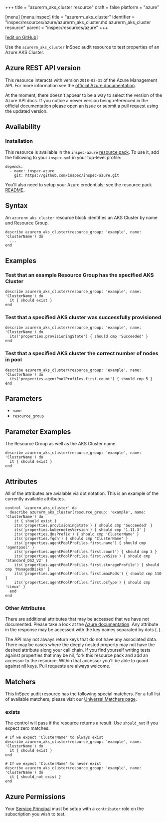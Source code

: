 +++
title = "azurerm_aks_cluster resource"
draft = false
platform = "azure"

[menu]
  [menu.inspec]
    title = "azurerm_aks_cluster"
    identifier = "inspec/resources/azure/azurerm_aks_cluster.md azurerm_aks_cluster resource"
    parent = "inspec/resources/azure"
+++

[\[edit on GitHub\]](https://github.com/inspec/inspec-azure/blob/master/docs/resources/azurerm_aks_cluster.md)

Use the `azurerm_aks_cluster` InSpec audit resource to test properties of an Azure AKS Cluster.

## Azure REST API version

This resource interacts with version `2018-03-31` of the Azure Management API.
For more information see the [official Azure documentation](https://docs.microsoft.com/en-us/rest/api/aks/managedclusters/get).

At the moment, there doesn't appear to be a way to select the version of the
Azure API docs. If you notice a newer version being referenced in the official
documentation please open an issue or submit a pull request using the updated
version.

## Availability

### Installation

This resource is available in the `inspec-azure` [resource
pack](/inspec/glossary/#resource-pack). To use it, add the
following to your `inspec.yml` in your top-level profile:

    depends:
      - name: inspec-azure
        git: https://github.com/inspec/inspec-azure.git

You'll also need to setup your Azure credentials; see the resource pack
[README](https://github.com/inspec/inspec-azure#inspec-for-azure).

## Syntax

An `azurerm_aks_cluster` resource block identifies an AKS Cluster by name and Resource Group.

    describe azurerm_aks_cluster(resource_group: 'example', name: 'ClusterName') do
      ...
    end

## Examples

### Test that an example Resource Group has the specified AKS Cluster

    describe azurerm_aks_cluster(resource_group: 'example', name: 'ClusterName') do
      it { should exist }
    end

### Test that a specified AKS cluster was successfully provisioned

    describe azurerm_aks_cluster(resource_group: 'example', name: 'ClusterName') do
      its('properties.provisioningState') { should cmp 'Succeeded' }
    end

### Test that a specified AKS cluster the correct number of nodes in pool

    describe azurerm_aks_cluster(resource_group: 'example', name: 'ClusterName') do
      its('properties.agentPoolProfiles.first.count') { should cmp 5 }
    end

## Parameters

- `name`
- `resource_group`

## Parameter Examples

The Resource Group as well as the AKS Cluster name.

    describe azurerm_aks_cluster(resource_group: 'example', name: 'ClusterName') do
      it { should exist }
    end

## Attributes

All of the attributes are avialable via dot notation. This is an example of the currently available attributes.

```
control 'azurerm_aks_cluster' do
  describe azurerm_aks_cluster(resource_group: 'example', name: 'ClusterName') do
    it { should exist }
    its('properties.provisioningState') { should cmp 'Succeeded' }
    its('properties.kubernetesVersion') { should cmp '1.11.3' }
    its('properties.dnsPrefix') { should cmp 'ClusterName' }
    its('properties.fqdn') { should cmp 'ClusterName' }
    its('properties.agentPoolProfiles.first.name') { should cmp 'agentpool' }
    its('properties.agentPoolProfiles.first.count') { should cmp 3 }
    its('properties.agentPoolProfiles.first.vmSize') { should cmp 'Standard_DS2_V2' }
    its('properties.agentPoolProfiles.first.storageProfile') { should cmp 'ManagedDisks' }
    its('properties.agentPoolProfiles.first.maxPods') { should cmp 110 }
    its('properties.agentPoolProfiles.first.osType') { should cmp 'Linux' }
  end
end
```

### Other Attributes

There are additional attributes that may be accessed that we have not
documented. Please take a look at the [Azure documentation](#azure-rest-api-version).
Any attribute in the response may be accessed with the key names separated by
dots (`.`).

The API may not always return keys that do not have any associated data. There
may be cases where the deeply nested property may not have the desired
attribute along your call chain. If you find yourself writing tests against
properties that may be nil, fork this resource pack and add an accessor to the
resource. Within that accessor you'll be able to guard against nil keys. Pull
requests are always welcome.

## Matchers

This InSpec audit resource has the following special matchers. For a full list of
available matchers, please visit our [Universal Matchers
page](/inspec/matchers/).

### exists

The control will pass if the resource returns a result. Use `should_not` if you expect
zero matches.

    # If we expect 'ClusterName' to always exist
    describe azurerm_aks_cluster(resource_group: 'example', name: 'ClusterName') do
      it { should exist }
    end

    # If we expect 'ClusterName' to never exist
    describe azurerm_aks_cluster(resource_group: 'example', name: 'ClusterName') do
      it { should_not exist }
    end

## Azure Permissions

Your [Service
Principal](https://docs.microsoft.com/en-us/azure/azure-resource-manager/resource-group-create-service-principal-portal)
must be setup with a `contributor` role on the subscription you wish to test.
